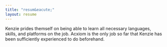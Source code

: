 ```yaml
---
title: "resum&eacute;"
layout: resume
---
```

<p>Kenzie prides themself on being able to learn all necessary languages, skills, and platforms on the job. Acxiom is the only job so far that Kenzie has been sufficiently experienced to do beforehand.</p>